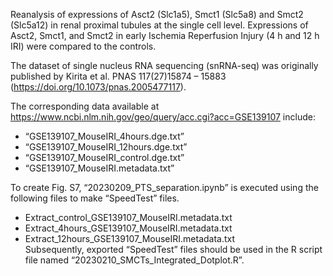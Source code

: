 Reanalysis of expressions of Asct2 (Slc1a5), Smct1 (Slc5a8) and Smct2 (Slc5a12) in renal proximal tubules at the single cell level. 
Expressions of Asct2, Smct1, and Smct2 in early Ischemia Reperfusion Injury (4 h and 12 h IRI) were compared to the controls.

The dataset of single nucleus RNA sequencing (snRNA-seq) was originally published by Kirita et al. PNAS 117(27)15874 – 15883 (https://doi.org/10.1073/pnas.2005477117). 

The corresponding data available at https://www.ncbi.nlm.nih.gov/geo/query/acc.cgi?acc=GSE139107 include:    
- “GSE139107_MouseIRI_4hours.dge.txt”   
- “GSE139107_MouseIRI_12hours.dge.txt”   
- “GSE139107_MouseIRI_control.dge.txt”    
- “GSE139107_MouseIRI.metadata.txt”

To create Fig. S7, “20230209_PTS_separation.ipynb” is executed using the following files to make “SpeedTest” files.   
- Extract_control_GSE139107_MouseIRI.metadata.txt   
- Extract_4hours_GSE139107_MouseIRI.metadata.txt   
- Extract_12hours_GSE139107_MouseIRI.metadata.txt   
Subsequently, exported “SpeedTest” files should be used in the R script file named “20230210_SMCTs_Integrated_Dotplot.R”.
